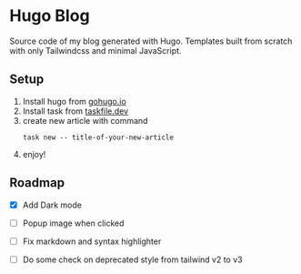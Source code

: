 # Hugo Blog

Source code of my blog generated with Hugo. Templates built from scratch with only Tailwindcss and minimal JavaScript.

## Setup
1. Install hugo from [gohugo.io](https://gohugo.io/getting-started/installing/)
2. Install task from [taskfile.dev](https://taskfile.dev/#/installation)
3. create new article with command
    ```shell
    task new -- title-of-your-new-article
    ```
4. enjoy!

## Roadmap

- [x] Add Dark mode
- [ ] Popup image when clicked 
- [ ] Fix markdown and syntax highlighter
- [ ] Do some check on deprecated style from tailwind v2 to v3

